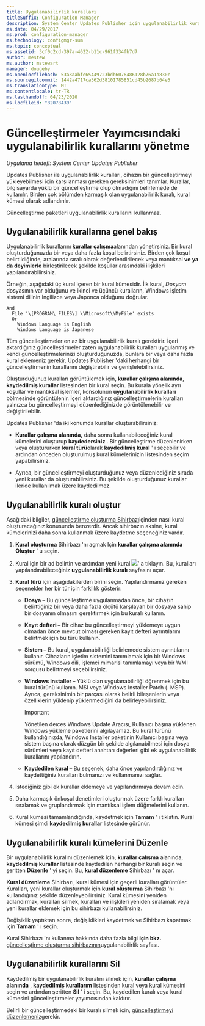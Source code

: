 ```yaml
---
title: Uygulanabilirlik kuralları
titleSuffix: Configuration Manager
description: System Center Updates Publisher için uygulanabilirlik kurallarını yönet
ms.date: 04/29/2017
ms.prod: configuration-manager
ms.technology: configmgr-sum
ms.topic: conceptual
ms.assetid: 3cf0c2cd-397a-4622-b11c-961f334fb7d7
author: mestew
ms.author: mstewart
manager: dougeby
ms.openlocfilehash: 53a3aabfe65449723bdb6076486128b76a1a830c
ms.sourcegitcommit: 1442a4717ca362d38101785851cd45b2687b64e5
ms.translationtype: MT
ms.contentlocale: tr-TR
ms.lasthandoff: 04/23/2020
ms.locfileid: "82078439"
---
```

# <a name="manage-applicability-rules-in-updates-publisher"></a>Güncelleştirmeler Yayımcısındaki uygulanabilirlik kurallarını yönetme

*Uygulama hedefi: System Center Updates Publisher*

Updates Publisher ile uygulanabilirlik kuralları, cihazın bir güncelleştirmeyi yükleyebilmesi için karşılanması gereken gereksinimleri tanımlar. Kurallar, bilgisayarda yüklü bir güncelleştirme olup olmadığını belirlemede de kullanılır. Birden çok bölümden karmaşık olan uygulanabilirlik kuralı, kural kümesi olarak adlandırılır.

Güncelleştirme paketleri uygulanabilirlik kurallarını kullanmaz.

## <a name="overview-of-applicability-rules"></a>Uygulanabilirlik kurallarına genel bakış
Uygulanabilirlik kurallarını **kurallar çalışma**alanından yönetirsiniz. Bir kural oluşturduğunuzda bir veya daha fazla koşul belirtirsiniz. Birden çok koşul belirtildiğinde, aralarında sıralı olarak değerlendirilecek veya mantıksal **ve** **ya da deyimlerle** birleştirilecek şekilde koşullar arasındaki ilişkileri yapılandırabilirsiniz.

Örneğin, aşağıdaki üç kural içeren bir kural kümesidir. İlk kural, *Dosyam* dosyasının var olduğunu ve ikinci ve üçüncü kuralların, Windows işletim sistemi dilinin Ingilizce veya Japonca olduğunu doğrular.

``` Example
And  
  File '\[PROGRAM\_FILES\] \\Microsoft\\MyFile' exists  
  Or  
    Windows Language is English
    Windows Language is Japanese
```

Tüm güncelleştirmeler en az bir uygulanabilirlik kuralı gerektirir. İçeri aktardığınız güncelleştirmeler zaten uygulanabilirlik kuralları uygulanmış ve kendi güncelleştirmelerinizi oluşturduğunuzda, bunlara bir veya daha fazla kural eklemeniz gerekir. Updates Publisher 'daki herhangi bir güncelleştirmenin kurallarını değiştirebilir ve genişletebilirsiniz.

Oluşturduğunuz kuralları görüntülemek için, **kurallar çalışma alanında**, **kaydedilmiş kurallar** listesinden bir kural seçin. Bu kurala yönelik ayrı koşullar ve mantıksal işlemler, konsolunun **uygulanabilirlik kuralları** bölmesinde görüntülenir. İçeri aktardığınız güncelleştirmelerin kuralları yalnızca bu güncelleştirmeyi düzenlediğinizde görüntülenebilir ve değiştirilebilir.

Updates Publisher 'da iki konumda kurallar oluşturabilirsiniz:

-   **Kurallar çalışma alanında,** daha sonra kullanabileceğiniz kural kümelerini oluşturup **kaydedersiniz** . Bir güncelleştirme düzenlenirken veya oluştururken **kural türü**olarak **kaydedilmiş kural** ' ı seçebilir ve ardından önceden oluşturulmuş kural kümelerinizin listesinden seçim yapabilirsiniz.

-   Ayrıca, bir güncelleştirmeyi oluşturduğunuz veya düzenlediğiniz sırada yeni kurallar da oluşturabilirsiniz. Bu şekilde oluşturduğunuz kurallar ileride kullanılmak üzere kaydedilmez.

## <a name="create-applicability-rule"></a>Uygulanabilirlik kuralı oluştur
Aşağıdaki bilgiler, [güncelleştirme oluşturma Sihirbazı](create-updates-with-updates-publisher.md#use-the-create-update-wizard)içinden nasıl kural oluşturacağınız konusunda benzerdir. Ancak sihirbazın aksine, kural kümelerinizi daha sonra kullanmak üzere kaydetme seçeneğiniz vardır.

1. **Kural oluşturma** Sihirbazı 'nı açmak Için **kurallar çalışma alanında** **Oluştur** ' u seçin.

2. Kural için bir ad belirtin ve ardından yeni kural ![](media/newrule.png)' a tıklayın. Bu, kuralları yapılandırabileceğiniz **uygulanabilirlik kuralı** sayfasını açar.

3. **Kural türü** için aşağıdakilerden birini seçin. Yapılandırmanız gereken seçenekler her bir tür için farklılık gösterir:

   - **Dosya** – Bu güncelleştirme uygulanmadan önce, bir cihazın belirttiğiniz bir veya daha fazla ölçütü karşılayan bir dosyaya sahip bir dosyanın olmasını gerektirmek için bu kuralı kullanın.

   - **Kayıt defteri –** Bir cihaz bu güncelleştirmeyi yüklemeye uygun olmadan önce mevcut olması gereken kayıt defteri ayrıntılarını belirtmek için bu türü kullanın.

   - **Sistem –** Bu kural, uygulanabilirliği belirlemede sistem ayrıntılarını kullanır. Cihazların işletim sistemini tanımlamak için bir Windows sürümü, Windows dili, işlemci mimarisi tanımlamayı veya bir WMI sorgusu belirtmeyi seçebilirsiniz.

   - **Windows Installer –** Yüklü olan uygulanabilirliği öğrenmek için bu kural türünü kullanın. MSI veya Windows Installer Patch (. MSP). Ayrıca, gereksinimin bir parçası olarak belirli bileşenlerin veya özelliklerin yüklenip yüklenmediğini da belirleyebilirsiniz.

     > [!IMPORTANT]   
     > Yönetilen deıces Windows Update Aracısı, Kullanıcı başına yüklenen Windows yükleme paketlerini algılayamaz. Bu kural türünü kullandığınızda, Windows Installer paketinin Kullanıcı başına veya sistem başına olarak düzgün bir şekilde algılanabilmesi için dosya sürümleri veya kayıt defteri anahtarı değerleri gibi ek uygulanabilirlik kurallarını yapılandırın.

   - **Kaydedilen kural –** Bu seçenek, daha önce yapılandırdığınız ve kaydettiğiniz kuralları bulmanızı ve kullanmanızı sağlar.

4. İstediğiniz gibi ek kurallar eklemeye ve yapılandırmaya devam edin.

5. Daha karmaşık önkoşul denetimleri oluşturmak üzere farklı kuralları sıralamak ve gruplandırmak için mantıksal işlem düğmelerini kullanın.

6. Kural kümesi tamamlandığında, kaydetmek için **Tamam** ' ı tıklatın. Kural kümesi şimdi **kaydedilmiş kurallar** listesinde görünür.

## <a name="edit-applicability-rule-sets"></a>Uygulanabilirlik kuralı kümelerini Düzenle
Bir uygulanabilirlik kuralını düzenlemek için, **kurallar çalışma** alanında, **kaydedilmiş kurallar** listesinde kaydedilen herhangi bir kuralı seçin ve şeritten **Düzenle** ' yi seçin. Bu, **kural düzenleme** Sihirbazı ' nı açar.

**Kural düzenleme** Sihirbazı, kural kümesi için geçerli kuralları görüntüler. Kuralları, yeni kurallar oluşturmak için **kural oluşturma** Sihirbazı 'nı kullandığınız şekilde düzenleyebilirsiniz. Kural kümesini yeniden adlandırmak, kuralları silmek, kuralları ve ilişkileri yeniden sıralamak veya yeni kurallar eklemek için bu sihirbazı kullanabilirsiniz.

Değişiklik yaptıktan sonra, değişiklikleri kaydetmek ve Sihirbazı kapatmak için **Tamam** ' ı seçin.

Kural Sihirbazı 'nı kullanma hakkında daha fazla bilgi **için bkz.** [güncelleştirme oluşturma sihirbazının](create-updates-with-updates-publisher.md#use-the-create-update-wizard)uygulanabilirlik sayfası.

## <a name="delete-applicability-rules"></a>Uygulanabilirlik kurallarını Sil
Kaydedilmiş bir uygulanabilirlik kuralını silmek için, **kurallar çalışma alanında** , **kaydedilmiş kurallarım** listesinden kural veya kural kümesini seçin ve ardından şeritten **Sil** ' i seçin. Bu, kaydedilen kuralı veya kural kümesini güncelleştirmeler yayımcısından kaldırır.

Belirli bir güncelleştirmedeki bir kuralı silmek için, [güncelleştirmeyi düzenlemeniz](manage-updates-with-updates-publisher.md#edit-updates-and-bundles)gerekir.
